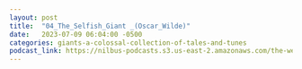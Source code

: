 ```yaml
---
layout: post
title:  "04_The_Selfish_Giant _(Oscar_Wilde)"
date:   2023-07-09 06:04:00 -0500
categories: giants-a-colossal-collection-of-tales-and-tunes
podcast_link: https://nilbus-podcasts.s3.us-east-2.amazonaws.com/the-well-trained-mind/Giants!%20A%20Colossal%20Collection%20of%20Tales%20and%20Tunes/04_The_Selfish_Giant%20_(Oscar_Wilde).mp3
---
```

